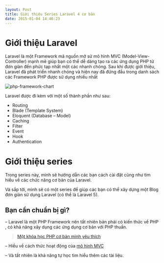 ```yaml
---
layout: Post
title: Giới thiệu Series Laravel 4 cơ bản
date: 2015-01-04 14:46:23
---
```


# Giới thiệu Laravel

Laravel là một Framework mã nguồn mở sử mô hình MVC (Model-View-Controller) mạnh mẽ giúp bạn có thể dễ dàng tạo ra các ứng dụng PHP từ đơn giản đến phức tạp nhất một các nhanh chóng. Sau khi được giới thiệu, Laravel đã phát triển nhanh chóng và hiện nay đã đứng đầu trong danh sách các Framework PHP được sử dụng nhiều nhất

![php-framework-chart](http://res.cloudinary.com/khoanguyen/image/upload/v1420479372/php-framework-chart_gxmkin.png)

Laravel được đi kèm với một số thành phần như sau:

* Routing
* Blade (Template System)
* Eloquent (Database – Model)
* Caching
* Filter
* Event
* Hook
* Authentication

# Giới thiệu series

Trong series này, mình sẽ hướng dẫn các bạn cách cài đặt cũng như tìm hiểu về các chức năng cơ bản của Laravel.

Và sắp tới, mình sẽ có một series để giúp các bạn có thể xây dựng một Blog đơn giản sử dụng Laravel (có thể là Laravel 5).

## Bạn cần chuẩn bị gì?

 – Laravel là một PHP Framework nên tất nhiên bản phải có kiến thức về PHP , có khả năng xây dụng các ứng dụng cơ bản với PHP thuần.

 > [Một khóa học PHP cơ bản mình yêu thích](https://www.youtube.com/playlist?list=PLv6GftO355AsZFXlWLKob6tMsWZa4VCY1)

 – Hiểu về cách thức hoạt động của [mô hình MVC](http://khoanguyen.me/tim-hieu-mo-hinh-mvc-la-gi/ "Tìm hiểu mô hình MVC là gì?")

 – Và tất nhiên là khả năng tự học tìm hiểu thêm các tài liệu.
